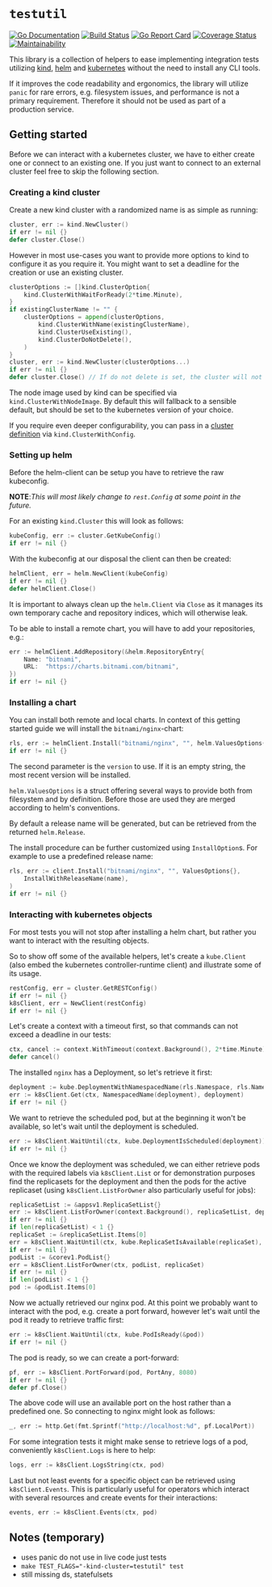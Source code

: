 # `testutil`

[![Go Documentation](https://img.shields.io/badge/go-doc-blue.svg?style=flat)](https://pkg.go.dev/github.com/kubism/testutil/pkg)
[![Build Status](https://travis-ci.org/kubism/testutil.svg?branch=master)](https://travis-ci.org/kubism/testutil)
[![Go Report Card](https://goreportcard.com/badge/github.com/kubism/testutil)](https://goreportcard.com/report/github.com/kubism/testutil)
[![Coverage Status](https://coveralls.io/repos/github/kubism/testutil/badge.svg?branch=master)](https://coveralls.io/github/kubism/testutil?branch=master)
[![Maintainability](https://api.codeclimate.com/v1/badges/b75c438fc0c263a21024/maintainability)](https://codeclimate.com/github/kubism/testutil/maintainability)

This library is a collection of helpers to ease implementing integration tests 
utilizing [kind](https://github.com/kubernetes-sigs/kind), [helm](https://github.com/helm/helm) 
and [kubernetes](https://github.com/kubernetes/kubernetes) without the need to install any CLI tools.

If it improves the code readability and ergonomics, the library will utilize
`panic` for rare errors, e.g. filesystem issues, and performance is not a
primary requirement.
Therefore it should not be used as part of a production service.

## Getting started

Before we can interact with a kubernetes cluster, we have to either create one
or connect to an existing one. If you just want to connect to an external cluster
feel free to skip the following section.

### Creating a kind cluster

Create a new kind cluster with a randomized name is as simple as running:
```go
cluster, err := kind.NewCluster()
if err != nil {}
defer cluster.Close()
```
However in most use-cases you want to provide more options to kind to
configure it as you require it. You might want to set a deadline for the creation
or use an existing cluster.
```go
clusterOptions := []kind.ClusterOption{
    kind.ClusterWithWaitForReady(2*time.Minute),
}
if existingClusterName != "" {
    clusterOptions = append(clusterOptions,
        kind.ClusterWithName(existingClusterName),
        kind.ClusterUseExisting(),
        kind.ClusterDoNotDelete(),
    )
}
cluster, err := kind.NewCluster(clusterOptions...)
if err != nil {}
defer cluster.Close() // If do not delete is set, the cluster will not be deleted
```

The node image used by kind can be specified via `kind.ClusterWithNodeImage`.
By default this will fallback to a sensible default, but should be set to the
kubernetes version of your choice.

If you require even deeper configurability, you can pass in a
[cluster definition](https://godoc.org/github.com/kubernetes-sigs/kind/pkg/apis/config/v1alpha4#Cluster)
via `kind.ClusterWithConfig`.

### Setting up helm

Before the helm-client can be setup you have to retrieve the raw kubeconfig.

__NOTE__:_This will most likely change to `rest.Config` at some point in the future._

For an existing `kind.Cluster` this will look as follows:
```go
kubeConfig, err := cluster.GetKubeConfig()
if err != nil {}
```
With the kubeconfig at our disposal the client can then be created:
```go
helmClient, err = helm.NewClient(kubeConfig)
if err != nil {}
defer helmClient.Close()
```
It is important to always clean up the `helm.Client` via `Close` as it manages
its own temporary cache and repository indices, which will otherwise leak.

To be able to install a remote chart, you will have to add your repositories, e.g.:
```go
err := helmClient.AddRepository(&helm.RepositoryEntry{
    Name: "bitnami",
    URL:  "https://charts.bitnami.com/bitnami",
})
if err != nil {}
```

### Installing a chart

You can install both remote and local charts. In context of this getting started
guide we will install the `bitnami/nginx`-chart:
```go
rls, err := helmClient.Install("bitnami/nginx", "", helm.ValuesOptions{})
if err != nil {}
```
The second parameter is the `version` to use. If it is an empty string, the most
recent version will be installed.

`helm.ValuesOptions` is a struct offering several ways to provide both from
filesystem and by definition. Before those are used they are merged according
to helm's conventions.

By default a release name will be generated, but can be retrieved from the
returned `helm.Release`.

The install procedure can be further customized using `InstallOption`s. For
example to use a predefined release name:
```go
rls, err := client.Install("bitnami/nginx", "", ValuesOptions{},
    InstallWithReleaseName(name),
)
if err != nil {}
```

### Interacting with kubernetes objects

For most tests you will not stop after installing a helm chart, but rather
you want to interact with the resulting objects.

So to show off some of the available helpers, let's create a `kube.Client`
(also embed the kubernetes controller-runtime client) and illustrate some
of its usage.
```go
restConfig, err = cluster.GetRESTConfig()
if err != nil {}
k8sClient, err = NewClient(restConfig)
if err != nil {}
```
Let's create a context with a timeout first, so that commands can not exceed
a deadline in our tests:
```go
ctx, cancel := context.WithTimeout(context.Background(), 2*time.Minute)
defer cancel()
```
The installed `nginx` has a Deployment, so let's retrieve it first:
```go
deployment := kube.DeploymentWithNamespacedName(rls.Namespace, rls.Name+"-nginx")
err := k8sClient.Get(ctx, NamespacedName(deployment), deployment)
if err != nil {}
```
We want to retrieve the scheduled pod, but at the beginning it won't be available,
so let's wait until the deployment is scheduled.
```go
err := k8sClient.WaitUntil(ctx, kube.DeploymentIsScheduled(deployment))
if err != nil {}
```
Once we know the deployment was scheduled, we can either retrieve pods with the
required labels via `k8sClient.List` or for demonstration purposes find the
replicasets for the deployment and then the pods for the active replicaset
(using `k8sClient.ListForOwner` also particularly useful for jobs):
```go
replicaSetList := &appsv1.ReplicaSetList{}
err := k8sClient.ListForOwner(context.Background(), replicaSetList, deployment)
if err != nil {}
if len(replicaSetList) < 1 {}
replicaSet := &replicaSetList.Items[0]
err = k8sClient.WaitUntil(ctx, kube.ReplicaSetIsAvailable(replicaSet), kube.ReplicaSetIsReady(replicaSet))
if err != nil {}
podList := &corev1.PodList{}
err = k8sClient.ListForOwner(ctx, podList, replicaSet)
if err != nil {}
if len(podList) < 1 {}
pod := &podList.Items[0]
```
Now we actually retrieved our nginx pod. At this point we probably want to
interact with the pod, e.g. create a port forward, however let's wait until the
pod it ready to retrieve traffic first:
```go
err := k8sClient.WaitUntil(ctx, kube.PodIsReady(&pod))
if err != nil {}
```
The pod is ready, so we can create a port-forward:
```go
pf, err := k8sClient.PortForward(pod, PortAny, 8080)
if err != nil {}
defer pf.Close()
```
The above code will use an available port on the host rather than a predefined one.
So connecting to nginx might look as follows:
```go
_, err := http.Get(fmt.Sprintf("http://localhost:%d", pf.LocalPort))
```

For some integration tests it might make sense to retrieve logs of a pod,
conveniently `k8sClient.Logs` is here to help:
```go
logs, err := k8sClient.LogsString(ctx, pod)
```

Last but not least events for a specific object can be retrieved using
`k8sClient.Events`. This is particularly useful for operators which interact
with several resources and create events for their interactions:
```go
events, err := k8sClient.Events(ctx, pod)
```

## Notes (temporary)

* uses panic do not use in live code just tests
* `make TEST_FLAGS="-kind-cluster=testutil" test`
* still missing ds, statefulsets

